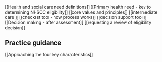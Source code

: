 [[Health and social care need definitions]]
[[Primary health need - key to determining NHSCC eligibility]]
[[core values and principles]]
[[intermediate care ]]
[[checklist tool - how process works]]
[[decision support tool ]]
[[Decision making - after assessment]]
[[requesting a review of eligibility decision]]

## Practice guidance 
[[Approaching the four key characteristics]]


